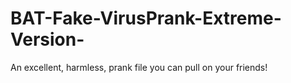 # BAT-Fake-VirusPrank-Extreme-Version-
An excellent, harmless, prank file you can pull on your friends!

